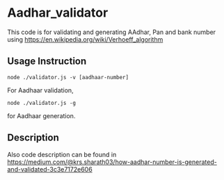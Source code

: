 # Aadhar_validator

This code is for validating and generating AAdhar, Pan and bank number using https://en.wikipedia.org/wiki/Verhoeff_algorithm

## Usage Instruction

```shell
node ./validator.js -v [aadhaar-number]
```

For Aadhaar validation,

```shell
node ./validator.js -g
```

for Aadhaar generation.

## Description

Also code description can be found in https://medium.com/@krs.sharath03/how-aadhar-number-is-generated-and-validated-3c3e7172e606
